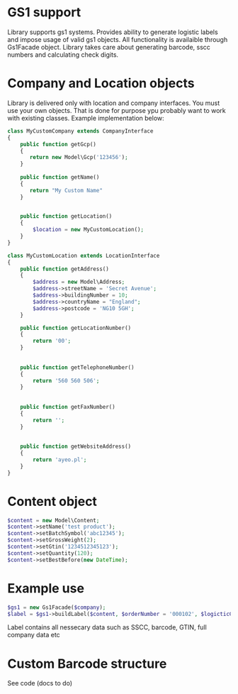 # GS1 support

Library supports gs1 systems. Provides ability to generate logistic labels and impose usage of valid gs1 objects. All functionality is availaible through Gs1Facade object. Library takes care about generating barcode, sscc numbers and calculating check digits. 
 

Company and Location objects
============================

Library is delivered only with location and company interfaces. You must use your own objects. That is done for purpose ypu probably want to work with existing classes. Example implementation below:

```php
class MyCustomCompany extends CompanyInterface
{
    public function getGcp()
    {
       return new Model\Gcp('123456');
    }
    
    public function getName()
    {
       return "My Custom Name"
    }
    

    public function getLocation()
    {
        $location = new MyCustomLocation();
    } 
}
```

 
```php
class MyCustomLocation extends LocationInterface
{
    public function getAddress()
    {
        $address = new Model\Address;
        $address->streetName = 'Secret Avenue';
        $address->buildingNumber = 10;
        $address->countryName = "England";
        $address->postcode = 'NG10 5GH';
    }

    public function getLocationNumber()
    {
        return '00';
    }
    
   
    public function getTelephoneNumber()
    {
        return '560 560 506';
    }
    
    
    public function getFaxNumber()
    {
        return '';
    }
    
    
    public function getWebsiteAddress()
    {
        return 'ayeo.pl';
    }
}

```

Content object
==============

```php
$content = new Model\Content;
$content->setName('test product');
$content->setBatchSymbol('abc12345');
$content->setGrossWeight(2);
$content->setGtin('1234512345123');
$content->setQuantity(120);
$content->setBestBefore(new DateTime);
```

Example use
===========

```php
$gs1 = new Gs1Facade($company);
$label = $gs1->buildLabel($content, $orderNumber = '000102', $logicticCounter = 232);
```

Label contains all nessecary data such as SSCC, barcode, GTIN, full company data etc

Custom Barcode structure
========================

See code (docs to do)